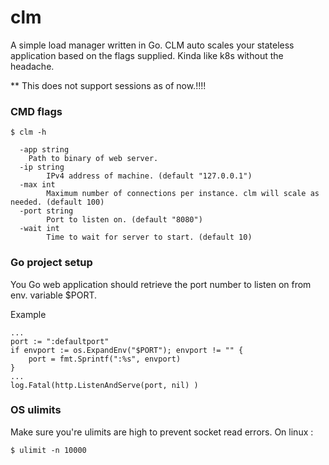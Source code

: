 # clm
A simple load manager written in Go. CLM auto scales your stateless application based on the flags supplied. Kinda like k8s without the headache.

** This does not support sessions as of now.!!!!

### CMD flags
	$ clm -h

	  -app string
    	Path to binary of web server.
	  -ip string
	    	IPv4 address of machine. (default "127.0.0.1")
	  -max int
	    	Maximum number of connections per instance. clm will scale as needed. (default 100)
	  -port string
	    	Port to listen on. (default "8080")
	  -wait int
	    	Time to wait for server to start. (default 10)


### Go project setup
You Go web application should retrieve the port number to listen on from env. variable $PORT.

Example
	
	...
	port := ":defaultport"
	if envport := os.ExpandEnv("$PORT"); envport != "" {
		port = fmt.Sprintf(":%s", envport)
	}
	...
	log.Fatal(http.ListenAndServe(port, nil) )

### OS ulimits

Make sure you're ulimits are high to prevent socket read errors. On linux :

	$ ulimit -n 10000
